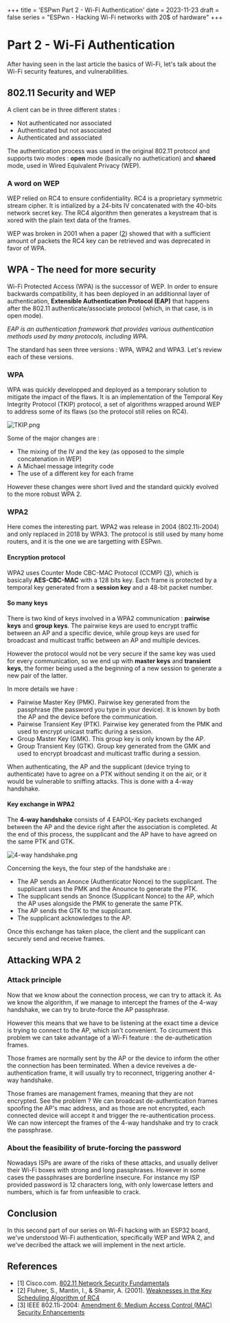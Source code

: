 +++
title = 'ESPwn Part 2 - Wi-Fi Authentication'
date = 2023-11-23
draft = false
series = "ESPwn - Hacking Wi-Fi networks with 20$ of hardware"
+++

# Part 2 - Wi-Fi Authentication

After having seen in the last article the basics of Wi-Fi, let's talk about the Wi-Fi security features, and vulnerabilities.

## 802.11 Security and WEP

A client can be in three different states :

- Not authenticated nor associated
- Authenticated but not associated
- Authenticated and associated

The authentication process was used in the original 802.11 protocol and supports two modes : **open** mode (basically no authetication) and **shared** mode, used in Wired Equivalent Privacy (WEP). 

### A word on WEP

WEP relied on RC4 to ensure confidentiality. RC4 is a proprietary symmetric stream cipher. It is intialized by a 24-bits IV concatenated with the 40-bits network secret key. The RC4 algorithm then generates a keystream that is xored with the plain text data of the frames.

WEP was broken in 2001 when a paper ([2](#References)) showed that with a sufficient amount of packets the RC4 key can be retrieved and was deprecated in favor of WPA.

## WPA - The need for more security

Wi-Fi Protected Access (WPA) is the successor of WEP. In order to ensure backwards compatibility, it has been deployed in an additionnal layer of authentication, **Extensible Authentication Protocol (EAP)** that happens after the 802.11 authenticate/associate protocol (which, in that case, is in open mode). 

*EAP is an authentication framework that provides various authentication methods used by many protocols, including WPA.*

The standard has seen three versions : WPA, WPA2 and WPA3. Let's review each of these versions.

### WPA

WPA was quickly developped and deployed as a temporary solution to mitigate the impact of the flaws. It is an implementation of the Temporal Key Integrity Protocol (TKIP) protocol, a set of algorithms wrapped around WEP to address some of its flaws (so the protocol still relies on RC4). 

![TKIP.png](/images/36089b38-fabb-4e32-ab85-e6b70ded7d59.png)

Some of the major changes are :
- The mixing of the IV and the key (as opposed to the simple concatenation in WEP)
- A Michael message integrity code 
- The use of a different key for each frame

However these changes were short lived and the standard quickly evolved to the more robust WPA 2.

### WPA2

Here comes the interesting part. WPA2 was release in 2004 (802.11i-2004) and only replaced in 2018 by WPA3. The protocol is still used by many home routers, and it is the one we are targetting with ESPwn.

#### Encryption protocol

WPA2 uses Counter Mode CBC-MAC Protocol (CCMP)  ([3](#References)), which is basically **AES-CBC-MAC** with a 128 bits key. Each frame is protected by a temporal key generated from a **session key** and a 48-bit packet number.

#### So many keys

There is two kind of keys involved in a WPA2 communication : **pairwise keys** and **group keys**. The pairwise keys are used to encrypt traffic between an AP and a specific device, while group keys are used for broadcast and multicast traffic between an AP and multiple devices.

However the protocol would not be very secure if the same key was used for every communication, so we end up with **master keys** and **transient keys**, the former being used a the beginning of a new session to generate a new pair of the latter. 

In more details we have :
- Pairwise Master Key (PMK). Pairwise key generated from the passphrase (the password you type in your device). It is known by both the AP and the device before the communication.
- Pairwise Transient Key (PTK). Pairwise key generated from the PMK and used to encrypt unicast traffic during a session.
- Group Master Key (GMK). This group key is only known by the AP.
- Group Transient Key (GTK). Group key generated from the GMK and used to encrypt broadcast and multicast traffic during a session.

When authenticating, the AP and the supplicant (device trying to authenticate) have to agree on a PTK without sending it on the air, or it would be vulnerable to sniffing attacks. This is done with a 4-way handshake.

#### Key exchange in WPA2

The **4-way handshake** consists of 4 EAPOL-Key packets exchanged between the AP and the device right after the association is completed. At the end of this process, the supplicant and the AP have to have agreed on the same PTK and GTK.

![4-way handshake.png](/images/ffbf1717-7d22-4dfc-b043-1295b5624f84.png)

Concerning the keys, the four step of the handshake are :

- The AP sends an Anonce (Authenticator Nonce) to the supplicant. The supplicant uses the PMK and the Anounce to generate the PTK.
- The supplicant sends an Snonce (Supplicant Nonce) to the AP, which the AP uses alongside the PMK to generate the same PTK.
- The AP sends the GTK to the supplicant.
- The supplicant acknowledges to the AP.

Once this exchange has taken place, the client and the supplicant can securely send and receive frames.

## Attacking WPA 2

### Attack principle

Now that we know about the connection process, we can try to attack it. As we know the algorithm, if we manage to intercept the frames of the 4-way handshake, we can try to brute-force the AP passphrase. 

However this means that we have to be listening at the exact time a device is trying to connect to the AP, which isn't convenient. To circumvent this problem we can take advantage of a Wi-Fi feature : the de-authetication frames.

Those frames are normally sent by the AP or the device to inform the other the connection has been terminated. When a device reveives a de-authentication frame, it will usually try to reconnect, triggering another 4-way handshake. 

Those frames are management frames, meaning that they are not encrypted. See the problem ? We can broadcast de-authentication frames spoofing the AP's mac address, and as those are not encrypted, each connected device will accept it and trigger the re-authentication process. We can now intercept the frames of the 4-way handshake and try to crack the passphrase.

### About the feasibility of brute-forcing the password

Nowadays ISPs are aware of the risks of these attacks, and usually deliver their Wi-Fi boxes with strong and long passphrases. However in some cases the passphrases are borderline insecure. For instance my ISP provided password is 12 characters long, with only lowercase letters and numbers, which is far from unfeasible to crack.

## Conclusion

In this second part of our series on Wi-Fi hacking with an ESP32 board, we've understood Wi-Fi authentication, specifically WEP and WPA 2, and we've decribed the attack we will implement in the next article.


## References
- [1] Cisco.com. [802.11 Network Security Fundamentals](https://www.cisco.com/en/US/docs/wireless/wlan_adapter/secure_client/5.1.0/administration/guide/C1_Network_Security.html)
- [2] Fluhrer, S., Mantin, I., & Shamir, A. (2001). [Weaknesses in the Key Scheduling Algorithm of RC4](https://www.cs.cornell.edu/people/egs/615/rc4_ksaproc.pdf)
- [3] IEEE 802.11i-2004: [Amendment 6: Medium Access Control (MAC) Security Enhancements](https://sci-hub.hkvisa.net/10.1109/ieeestd.2004.94585)